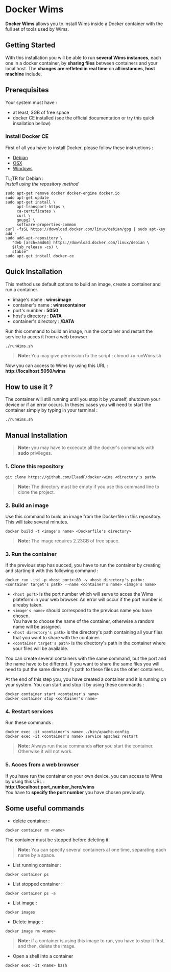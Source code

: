 # Docker Wims
**Docker Wims** allows you to install Wims inside a Docker container with the full set of tools used by Wims.

## Getting Started
With this installation you will be able to run **several Wims instances**, each one in a docker container, by **sharing files** between containers and your local host. The **changes are refleted in real time** on **all instances**, **host machine** include.

## Prerequisites
Your system must have : 
+ at least, 3GB of free space
+ docker CE installed (see the official documentation or try this quick insallation bellow)

### Install Docker CE
First of all you have to install Docker, please follow these instructions : 
+ [Debian](https://docs.docker.com/install/linux/docker-ce/debian/#uninstall-old-versions)
+ [OSX](https://docs.docker.com/docker-for-mac/install/)
+ [Windows](https://docs.docker.com/docker-for-windows/install/)

TL;TR for Debian :   
*Install using the repository method*
```
sudo apt-get remove docker docker-engine docker.io
sudo apt-get update
sudo apt-get install \
     apt-transport-https \
     ca-certificates \
     curl \
     gnupg2 \
     software-properties-common
curl -fsSL https://download.docker.com/linux/debian/gpg | sudo apt-key add -
sudo add-apt-repository \
   "deb [arch=amd64] https://download.docker.com/linux/debian \
   $(lsb_release -cs) \
   stable"
sudo apt-get install docker-ce  
 ```
 
## Quick Installation
This method use default options to build an image, create a container and run a container.
+ image's name : **wimsimage**
+ container's name : **wimscontainer**
+ port's number : **5050**
+ host's directory : **DATA**
+ container's directory : **/DATA**

Run this command to build an image, run the container and restart the service to acces it from a web browser    
```
./runWims.sh
```
>**Note:** You may give permission to the script : chmod +x runWims.sh   

Now you can access to Wims by using this URL : **http://localhost:5050/wims**

## How to use it ?
The container will still running until you stop it by yourself, shutdown your device or if an error occurs. In theses cases
you will need to start the container simply by typing in your terminal :   
```
./runWims.sh
```


## Manual Installation
>**Note:** you may have to excecute all the docker's commands with **sudo** privileges.
### 1. Clone this repository
```
git clone https://github.com/ElaadF/docker-wims <directory's path>
```   
>**Note:** The directory must be empty if you use this command line to clone the project.

### 2. Build an image
Use this command to build an image from the Dockerfile in this repository. This will take several minutes.   
```
docker build -t <image's name> <Dockerfile's directory>
```   
>**Note:** The image requires 2.23GB of free space.

### 3. Run the container
If the previous step has succed, you have to run the container by creating and starting it with this following command :   
```
docker run -itd -p <host port>:80 -v <host directory's path>:<container target's path> --name <container's name> <image's name>
```   

+ ```<host port>``` is the port number which will serve to acces the Wims plateform in your web browser. An error will occur if the port number is alreaby taken.   
+ ```<image's name>``` should correspond to the previous name you have chosen.   
You have to choose the name of the container, otherwise a random name will be assigned.   
+ ```<host directory's path>``` is the directory's path containing all your files that you want to share with the container.   
+ ```<container target's path>``` is the directory's path in the container where your files will be available.    

You can create several containers with the same command, but the port and the name have to be different. If you want to share the same files you will need to put the same directory's path to these files as the other containers.   

At the end of this step you, you have created a container and it is running on your system. You can start and stop it by using these commands :   
```
docker container start <container's name>
docker container stop <container's name>
```   

### 4. Restart services
Run these commands :   
```
docker exec -it <container's name> ./bin/apache-config
docker exec -it <container's name> service apache2 restart
```   

>**Note:** Always run these commands **after** you start the container. Otherwise it will not work.

### 5. Acces from a web browser
If you have run the container on your own device, you can access to Wims by using this URL :   
**http://localhost:port_number_here/wims**   
You have to **specify the port number** you have chosen previously.

## Some useful commands
+ delete container :
```
docker container rm <name>
```
The container must be stopped before deleting it. 
>**Note:** You can specify several containers at one time, separating each name by a space.

+ List running container :
```
docker container ps 
```

+ List stopped container :
```
docker container ps -a
```

+ List image :
```
docker images
```

+ Delete image :
```
docker image rm <name>
```
>**Note:** if a container is using this image to run, you have to stop it first, and then, delete the image.

+ Open a shell into a container
```
docker exec -it <name> bash
```


